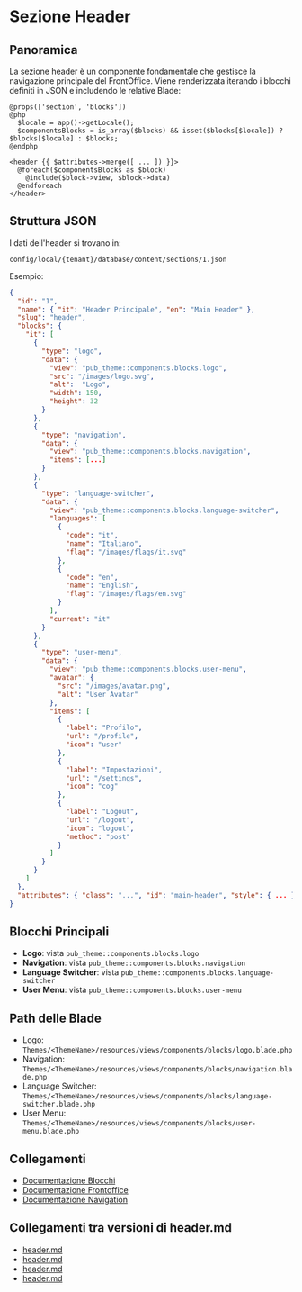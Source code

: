 # Sezione Header

## Panoramica
La sezione header è un componente fondamentale che gestisce la navigazione principale del FrontOffice. Viene renderizzata iterando i blocchi definiti in JSON e includendo le relative Blade:

```blade
@props(['section', 'blocks'])
@php
  $locale = app()->getLocale();
  $componentsBlocks = is_array($blocks) && isset($blocks[$locale]) ? $blocks[$locale] : $blocks;
@endphp

<header {{ $attributes->merge([ ... ]) }}>
  @foreach($componentsBlocks as $block)
    @include($block->view, $block->data)
  @endforeach
</header>
```

## Struttura JSON
I dati dell'header si trovano in:
```
config/local/{tenant}/database/content/sections/1.json
```
Esempio:
```json
{
  "id": "1",
  "name": { "it": "Header Principale", "en": "Main Header" },
  "slug": "header",
  "blocks": {
    "it": [
      {
        "type": "logo",
        "data": {
          "view": "pub_theme::components.blocks.logo",
          "src": "/images/logo.svg",
          "alt":  "Logo",
          "width": 150,
          "height": 32
        }
      },
      {
        "type": "navigation",
        "data": {
          "view": "pub_theme::components.blocks.navigation",
          "items": [...]
        }
      },
      {
        "type": "language-switcher",
        "data": {
          "view": "pub_theme::components.blocks.language-switcher",
          "languages": [
            {
              "code": "it",
              "name": "Italiano",
              "flag": "/images/flags/it.svg"
            },
            {
              "code": "en",
              "name": "English",
              "flag": "/images/flags/en.svg"
            }
          ],
          "current": "it"
        }
      },
      {
        "type": "user-menu",
        "data": {
          "view": "pub_theme::components.blocks.user-menu",
          "avatar": {
            "src": "/images/avatar.png",
            "alt": "User Avatar"
          },
          "items": [
            {
              "label": "Profilo",
              "url": "/profile",
              "icon": "user"
            },
            {
              "label": "Impostazioni",
              "url": "/settings",
              "icon": "cog"
            },
            {
              "label": "Logout",
              "url": "/logout",
              "icon": "logout",
              "method": "post"
            }
          ]
        }
      }
    ]
  },
  "attributes": { "class": "...", "id": "main-header", "style": { ... } }
}
```

## Blocchi Principali
- **Logo**: vista `pub_theme::components.blocks.logo`
- **Navigation**: vista `pub_theme::components.blocks.navigation`
- **Language Switcher**: vista `pub_theme::components.blocks.language-switcher`
- **User Menu**: vista `pub_theme::components.blocks.user-menu`

## Path delle Blade
- Logo: `Themes/<ThemeName>/resources/views/components/blocks/logo.blade.php`
- Navigation: `Themes/<ThemeName>/resources/views/components/blocks/navigation.blade.php`
- Language Switcher: `Themes/<ThemeName>/resources/views/components/blocks/language-switcher.blade.php`
- User Menu: `Themes/<ThemeName>/resources/views/components/blocks/user-menu.blade.php`

## Collegamenti
- [Documentazione Blocchi](../blocks.md)
- [Documentazione Frontoffice](../frontoffice.md)
- [Documentazione Navigation](navigation.md)

## Collegamenti tra versioni di header.md
* [header.md](docs/sections/header.md)
* [header.md](laravel/Modules/Cms/project_docs/components/header.md)
* [header.md](laravel/Modules/Cms/project_docs/sections/header.md)
* [header.md](laravel/Themes/One/project_docs/sections/header.md)

